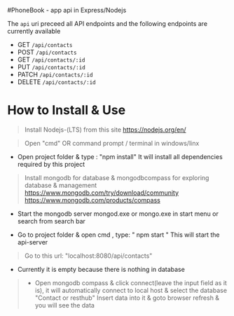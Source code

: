 #PhoneBook - app api in Express/Nodejs

The `api` uri preceed all API endpoints and the following endpoints are currently available
* GET `/api/contacts`
* POST `/api/contacts`
* GET `/api/contacts/:id`
* PUT `/api/contacts/:id`
* PATCH `/api/contacts/:id`
* DELETE `/api/contacts/:id`


# How to Install & Use

  >  Install Nodejs-(LTS) from  this site
    https://nodejs.org/en/
    
> Open "cmd" OR command prompt / terminal in windows/linx

 * Open project folder & type : "npm install"
It will install all dependencies required by this project



>Install mongodb for database & mongodbcompass for exploring database & management
https://www.mongodb.com/try/download/community
https://www.mongodb.com/products/compass

 * Start the mongodb server mongod.exe or mongo.exe in start menu or search from search bar

* Go to project folder & open cmd , type: " npm start "
This will start the api-server

> Go to this url: "localhost:8080/api/contacts"

* Currently it is empty because there is nothing in database

> * Open mongodb compass & click connect(leave the input field as it is), it will automatically connect to local host & select the database "Contact or resthub" Insert data into it & goto browser refresh & you will see the data


